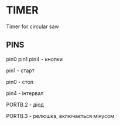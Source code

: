 TIMER
=====

Timer for circular saw



PINS
-----

pin0 pin1 pin4 - кнопки

pin1 - старт

pin0 - стоп

pin4 - інтервал

PORTB.2 - діод

PORTB.3 - релюшка, включається мінусом



